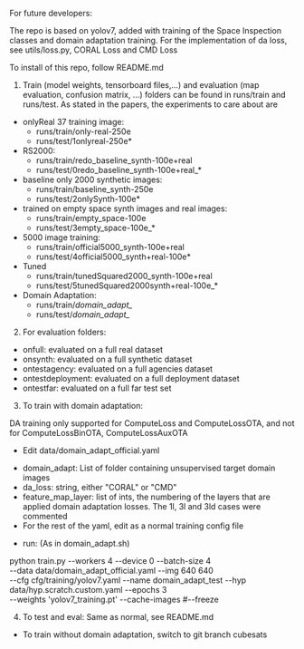For future developers:

The repo is based on yolov7, added with training of the Space Inspection classes and domain adaptation training.
For the implementation of da loss, see utils/loss.py, CORAL Loss and CMD Loss

To install of this repo, follow README.md

1. Train (model weights, tensorboard files,...) and evaluation (map evaluation, confusion matrix, ...) folders can be found in runs/train and runs/test. As stated in the papers, the experiments to care about are

- onlyReal 37 training image: 
    + runs/train/only-real-250e
    + runs/test/1onlyreal-250e*
- RS2000: 
    + runs/train/redo_baseline_synth-100e+real
    + runs/test/0redo_baseline_synth-100e+real_*
- baseline only 2000 synthetic images:
    + runs/train/baseline_synth-250e
    + runs/test/2onlySynth-100e*
- trained on empty space synth images and real images: 
    + runs/train/empty_space-100e
    + runs/test/3empty_space-100e_*
- 5000 image training:
    + runs/train/official5000_synth-100e+real
    + runs/test/4official5000_synth+real-100e*
- Tuned
    + runs/train/tunedSquared2000_synth-100e+real
    + runs/test/5tunedSquared2000synth+real-100e_*
- Domain Adaptation:
    + runs/train/*domain_adapt_*
    + runs/test/*domain_adapt_*

2. For evaluation folders:
- onfull: evaluated on a full real dataset
- onsynth: evaluated on a full synthetic dataset
- ontestagency: evaluated on a full agencies dataset
- ontestdeployment: evaluated on a full deployment dataset
- ontestfar: evaluated on a full far test set

3. To train with domain adaptation:

DA training only supported for ComputeLoss and ComputeLossOTA, and not for ComputeLossBinOTA, ComputeLossAuxOTA

- Edit data/domain_adapt_official.yaml
+ domain_adapt: List of folder containing unsupervised target domain images
+ da_loss: string, either "CORAL" or "CMD"
+ feature_map_layer: list of ints, the numbering of the layers that are applied domain adaptation losses. The 1l, 3l and 3ld cases were commented
+ For the rest of the yaml, edit as a normal training config file

- run: (As in domain_adapt.sh)

python train.py --workers 4 --device 0 --batch-size 4 \
 --data data/domain_adapt_official.yaml --img 640 640 \
  --cfg cfg/training/yolov7.yaml --name domain_adapt_test --hyp data/hyp.scratch.custom.yaml --epochs 3  \
  --weights 'yolov7_training.pt' --cache-images   #--freeze

4. To test and eval: Same as normal, see README.md

* To train without domain adaptation, switch to git branch cubesats